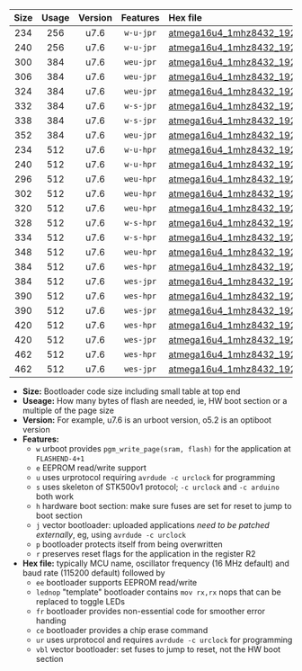 |Size|Usage|Version|Features|Hex file|
|:-:|:-:|:-:|:-:|:--|
|234|256|u7.6|`w-u-jpr`|[atmega16u4_1mhz8432_19200bps_ur_vbl.hex](https://raw.githubusercontent.com/stefanrueger/urboot/main//atmega16u4_1mhz8432_19200bps_ur_vbl.hex)|
|240|256|u7.6|`w-u-jpr`|[atmega16u4_1mhz8432_19200bps_lednop_ur_vbl.hex](https://raw.githubusercontent.com/stefanrueger/urboot/main//atmega16u4_1mhz8432_19200bps_lednop_ur_vbl.hex)|
|300|384|u7.6|`weu-jpr`|[atmega16u4_1mhz8432_19200bps_ee_ur_vbl.hex](https://raw.githubusercontent.com/stefanrueger/urboot/main//atmega16u4_1mhz8432_19200bps_ee_ur_vbl.hex)|
|306|384|u7.6|`weu-jpr`|[atmega16u4_1mhz8432_19200bps_ee_lednop_ur_vbl.hex](https://raw.githubusercontent.com/stefanrueger/urboot/main//atmega16u4_1mhz8432_19200bps_ee_lednop_ur_vbl.hex)|
|324|384|u7.6|`weu-jpr`|[atmega16u4_1mhz8432_19200bps_ee_lednop_fr_ur_vbl.hex](https://raw.githubusercontent.com/stefanrueger/urboot/main//atmega16u4_1mhz8432_19200bps_ee_lednop_fr_ur_vbl.hex)|
|332|384|u7.6|`w-s-jpr`|[atmega16u4_1mhz8432_19200bps_vbl.hex](https://raw.githubusercontent.com/stefanrueger/urboot/main//atmega16u4_1mhz8432_19200bps_vbl.hex)|
|338|384|u7.6|`w-s-jpr`|[atmega16u4_1mhz8432_19200bps_lednop_vbl.hex](https://raw.githubusercontent.com/stefanrueger/urboot/main//atmega16u4_1mhz8432_19200bps_lednop_vbl.hex)|
|352|384|u7.6|`weu-jpr`|[atmega16u4_1mhz8432_19200bps_ee_lednop_fr_ce_ur_vbl.hex](https://raw.githubusercontent.com/stefanrueger/urboot/main//atmega16u4_1mhz8432_19200bps_ee_lednop_fr_ce_ur_vbl.hex)|
|234|512|u7.6|`w-u-hpr`|[atmega16u4_1mhz8432_19200bps_ur.hex](https://raw.githubusercontent.com/stefanrueger/urboot/main//atmega16u4_1mhz8432_19200bps_ur.hex)|
|240|512|u7.6|`w-u-hpr`|[atmega16u4_1mhz8432_19200bps_lednop_ur.hex](https://raw.githubusercontent.com/stefanrueger/urboot/main//atmega16u4_1mhz8432_19200bps_lednop_ur.hex)|
|296|512|u7.6|`weu-hpr`|[atmega16u4_1mhz8432_19200bps_ee_ur.hex](https://raw.githubusercontent.com/stefanrueger/urboot/main//atmega16u4_1mhz8432_19200bps_ee_ur.hex)|
|302|512|u7.6|`weu-hpr`|[atmega16u4_1mhz8432_19200bps_ee_lednop_ur.hex](https://raw.githubusercontent.com/stefanrueger/urboot/main//atmega16u4_1mhz8432_19200bps_ee_lednop_ur.hex)|
|320|512|u7.6|`weu-hpr`|[atmega16u4_1mhz8432_19200bps_ee_lednop_fr_ur.hex](https://raw.githubusercontent.com/stefanrueger/urboot/main//atmega16u4_1mhz8432_19200bps_ee_lednop_fr_ur.hex)|
|328|512|u7.6|`w-s-hpr`|[atmega16u4_1mhz8432_19200bps.hex](https://raw.githubusercontent.com/stefanrueger/urboot/main//atmega16u4_1mhz8432_19200bps.hex)|
|334|512|u7.6|`w-s-hpr`|[atmega16u4_1mhz8432_19200bps_lednop.hex](https://raw.githubusercontent.com/stefanrueger/urboot/main//atmega16u4_1mhz8432_19200bps_lednop.hex)|
|348|512|u7.6|`weu-hpr`|[atmega16u4_1mhz8432_19200bps_ee_lednop_fr_ce_ur.hex](https://raw.githubusercontent.com/stefanrueger/urboot/main//atmega16u4_1mhz8432_19200bps_ee_lednop_fr_ce_ur.hex)|
|384|512|u7.6|`wes-hpr`|[atmega16u4_1mhz8432_19200bps_ee.hex](https://raw.githubusercontent.com/stefanrueger/urboot/main//atmega16u4_1mhz8432_19200bps_ee.hex)|
|384|512|u7.6|`wes-jpr`|[atmega16u4_1mhz8432_19200bps_ee_vbl.hex](https://raw.githubusercontent.com/stefanrueger/urboot/main//atmega16u4_1mhz8432_19200bps_ee_vbl.hex)|
|390|512|u7.6|`wes-hpr`|[atmega16u4_1mhz8432_19200bps_ee_lednop.hex](https://raw.githubusercontent.com/stefanrueger/urboot/main//atmega16u4_1mhz8432_19200bps_ee_lednop.hex)|
|390|512|u7.6|`wes-jpr`|[atmega16u4_1mhz8432_19200bps_ee_lednop_vbl.hex](https://raw.githubusercontent.com/stefanrueger/urboot/main//atmega16u4_1mhz8432_19200bps_ee_lednop_vbl.hex)|
|420|512|u7.6|`wes-hpr`|[atmega16u4_1mhz8432_19200bps_ee_lednop_fr.hex](https://raw.githubusercontent.com/stefanrueger/urboot/main//atmega16u4_1mhz8432_19200bps_ee_lednop_fr.hex)|
|420|512|u7.6|`wes-jpr`|[atmega16u4_1mhz8432_19200bps_ee_lednop_fr_vbl.hex](https://raw.githubusercontent.com/stefanrueger/urboot/main//atmega16u4_1mhz8432_19200bps_ee_lednop_fr_vbl.hex)|
|462|512|u7.6|`wes-hpr`|[atmega16u4_1mhz8432_19200bps_ee_lednop_fr_ce.hex](https://raw.githubusercontent.com/stefanrueger/urboot/main//atmega16u4_1mhz8432_19200bps_ee_lednop_fr_ce.hex)|
|462|512|u7.6|`wes-jpr`|[atmega16u4_1mhz8432_19200bps_ee_lednop_fr_ce_vbl.hex](https://raw.githubusercontent.com/stefanrueger/urboot/main//atmega16u4_1mhz8432_19200bps_ee_lednop_fr_ce_vbl.hex)|

- **Size:** Bootloader code size including small table at top end
- **Useage:** How many bytes of flash are needed, ie, HW boot section or a multiple of the page size
- **Version:** For example, u7.6 is an urboot version, o5.2 is an optiboot version
- **Features:**
  + `w` urboot provides `pgm_write_page(sram, flash)` for the application at `FLASHEND-4+1`
  + `e` EEPROM read/write support
  + `u` uses urprotocol requiring `avrdude -c urclock` for programming
  + `s` uses skeleton of STK500v1 protocol; `-c urclock` and `-c arduino` both work
  + `h` hardware boot section: make sure fuses are set for reset to jump to boot section
  + `j` vector bootloader: uploaded applications *need to be patched externally*, eg, using `avrdude -c urclock`
  + `p` bootloader protects itself from being overwritten
  + `r` preserves reset flags for the application in the register R2
- **Hex file:** typically MCU name, oscillator frequency (16 MHz default) and baud rate (115200 default) followed by
  + `ee` bootloader supports EEPROM read/write
  + `lednop` "template" bootloader contains `mov rx,rx` nops that can be replaced to toggle LEDs
  + `fr` bootloader provides non-essential code for smoother error handing
  + `ce` bootloader provides a chip erase command
  + `ur` uses urprotocol and requires `avrdude -c urclock` for programming
  + `vbl` vector bootloader: set fuses to jump to reset, not the HW boot section
